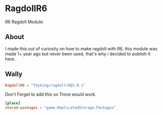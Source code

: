 # RagdollR6
R6 Ragdoll Module.

## About
I made this out of curiosity on how to make ragdoll with R6, this module was made 1+ year ago but never been used, that's why i decided to publish it here.

## Wally
```toml
RagdollR6 = "f4yking/ragdollr6@1.0.1"
```

Don't Forget to add this so Trove would work.
```toml
[place]
shared-packages = "game.ReplicatedStorage.Packages"
```
